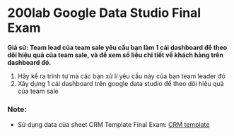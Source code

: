 # 200lab Google Data Studio Final Exam

**Giả sử: Team lead của team sale yêu cầu bạn làm 1 cái dashboard để theo dõi hiệu quả của team sale, và để xem số liệu chi tiết về khách hàng trên dashboard đó.** 

1. Hãy kể ra trình tự mà các bạn xử lí yêu cầu này của bạn team leader đó
2. Xây dựng 1 cái dashboard trên google data studio để theo dõi hiệu quả của team sale 

### Note: 
* Sử dụng data của sheet CRM Template Final Exam: [CRM template](https://docs.google.com/spreadsheets/d/17hpq9F-sXcWMsW7r4GHn-r5MBNzU6XglUzlvbBFg89A/edit#gid=1656921098)
